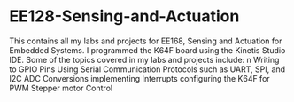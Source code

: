 # EE128-Sensing-and-Actuation
This contains all my labs and projects for EE168, Sensing and Actuation for Embedded Systems. I programmed the K64F board using the Kinetis Studio IDE. Some of the topics covered in my labs and projects include: n
Writing to GPIO Pins
Using Serial Communication Protocols such as UART, SPI, and I2C
ADC Conversions
implementing Interrupts
configuring the K64F for PWM
Stepper motor Control
